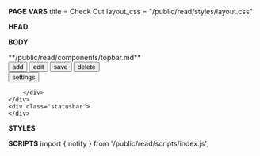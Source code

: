 **PAGE**
**VARS**
title = Check Out
layout_css = "/public/read/styles/layout.css"

**HEAD**
<title>$title | Stocks</title>
<link href="https://fonts.googleapis.com/css2?family=Material+Symbols+Outlined" rel="stylesheet" />
<link rel="stylesheet" type="text/css" href=$layout_css>

**BODY**
<div class="wrapper">
    **/public/read/components/topbar.md**
    <div class="leftbar">
        <div class="top">
            <button class="leftbarBtn new-item-btn"><span class="material-symbols-outlined">add</span></button>
            <button class="leftbarBtn edit-item-btn"><span class="material-symbols-outlined">edit</span></button>
            <button class="leftbarBtn save-file-btn"><span class="material-symbols-outlined">save</span></button>
            <button class="leftbarBtn remove-item-btn"><span class="material-symbols-outlined">delete</span></button>
        </div>
        <div class="bottom">
            <button class="leftbarBtn settings-btn"><span class="material-symbols-outlined">settings</span></button>
        </div>
    </div>
    <div class="leftpane">
    </div>
    <div class="workspace">
        <div class="table">
            
        </div>
    </div>
    <div class="statusbar">
    </div>
</div>

**STYLES**


**SCRIPTS**
import { notify } from '/public/read/scripts/index.js';